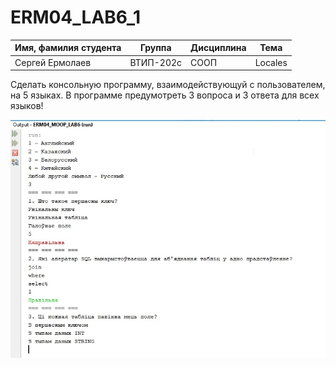 # ERM04_LAB6_1

Имя, фамилия студента | Группа  | Дисциплина  | Тема
----------------------|---------|-------------|---------
Сергей Ермолаев |	ВТИП-202с |	СООП	| Locales

Сделать консольную программу, взаимодействующуй с пользователем, на 5 языках. 
В программе предумотреть 3 вопроса и 3 ответа для всех языков!

![Screenshot](screenshot.jpg)
